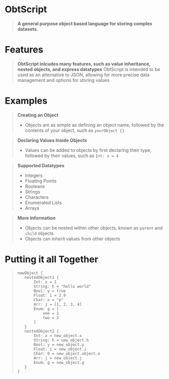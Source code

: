 # ObtScript
> **A general purpose object based language for storing complex datasets.**

# Features
> **ObtScript inlcudes many features, such as value inheritance, nested objects, and express datatypes**
> ObtScript is intended to be used as an alternative to JSON, allowing for more precise data management and options for storing values

# Examples
> **Creating an Object**
> - Objects are as simple as defining an object name, followed by the contents of your object, such as `yourObject {}`

> **Declaring Values Inside Objects**
> - Values can be added to objects by first declaring their type, followed by their values, such as `Int: x = 4`

> **Supported Datatypes**
> - Integers
> - Floating Points
> - Booleans
> - Strings
> - Characters
> - Enumerated Lists
> - Arrays

> **More Information**
> - Objects can be nested within other objects, known as `parent` and `child` objects.
> - Objects can inherit values from other objects

# Putting it all Together
> ```
> newObject {
>    nestedObject1 {
>        Int: x = 1
>        String: h = "hello world"
>        Bool: y = true
>        Float: i = 2.9
>        Char: o = "p"
>        Arr: j = [1, 2, 3, 4]
>        Enum: g = [
>            one = 1
>            two = 2
>        ]
>    }
>    nestedObject2 {
>        Int: x = new_object.x
>        String: h = new_object.h
>        Bool: y = new_object.y
>        Float: i = new_object.i
>        Char: 0 = new_object.object.o
>        Arr: j = new_object.j
>        Enum: g = new_object.g
>    }
> }
> ```
